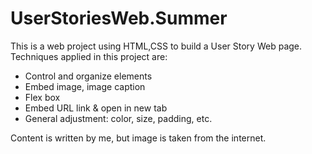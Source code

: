 # UserStoriesWeb.Summer

This is a web project using HTML,CSS to build a User Story Web page. Techniques applied in this project are:
- Control and organize elements
- Embed image, image caption
- Flex box
- Embed URL link & open in new tab
- General adjustment: color, size, padding, etc.

Content is written by me, but image is taken from the internet.

